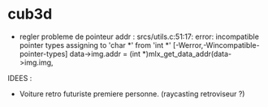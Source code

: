 # cub3d

- regler probleme de pointeur addr :
srcs/utils.c:51:17: error: incompatible pointer types assigning to 'char *' from 'int *' [-Werror,-Wincompatible-pointer-types]
        data->img.addr = (int *)mlx_get_data_addr(data->img.img,

IDEES :
- Voiture retro futuriste premiere personne. (raycasting retroviseur ?)